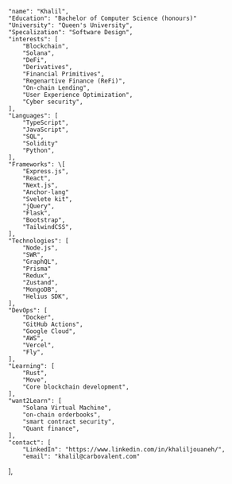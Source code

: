 
    "name": "Khalil",
    "Education": "Bachelor of Computer Science (honours)"
    "University": "Queen's University",
    "Specalization": "Software Design", 
    "interests": [
        "Blockchain",
        "Solana",
        "DeFi",
        "Derivatives",
        "Financial Primitives",
        "Regenartive Finance (ReFi)", 
        "On-chain Lending",
        "User Experience Optimization",
        "Cyber security",
    ],
    "Languages": [
        "TypeScript",
        "JavaScript",
        "SQL",
        "Solidity"
        "Python",
    ],
    "Frameworks": \[
        "Express.js",
        "React",
        "Next.js",
        "Anchor-lang"
        "Svelete kit",
        "jQuery",
        "Flask",
        "Bootstrap",
        "TailwindCSS",
    ],
    "Technologies": [
        "Node.js",
        "SWR",
        "GraphQL",
        "Prisma"
        "Redux",
        "Zustand",
        "MongoDB",
        "Helius SDK",
    ],
    "DevOps": [
        "Docker",
        "GitHub Actions",
        "Google Cloud",
        "AWS",
        "Vercel",
        "Fly",
    ],
    "Learning": [
        "Rust",
        "Move",
        "Core blockchain development",  
    ],
    "want2Learn": [
        "Solana Virtual Machine",
        "on-chain orderbooks",
        "smart contract security",
        "Quant finance",
    ],
    "contact": [
        "LinkedIn": "https://www.linkedin.com/in/khaliljouaneh/",
        "email": "khalil@carbovalent.com"
],
